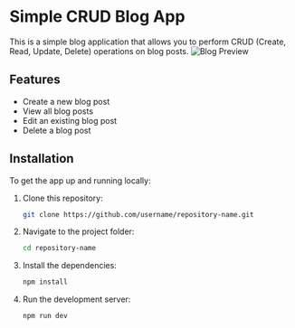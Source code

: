 # Simple CRUD Blog App

This is a simple blog application that allows you to perform CRUD (Create, Read, Update, Delete) operations on blog posts.
![Blog Preview](assets/demo.png)

## Features

- Create a new blog post
- View all blog posts
- Edit an existing blog post
- Delete a blog post

## Installation

To get the app up and running locally:

1. Clone this repository:
   ```bash
   git clone https://github.com/username/repository-name.git
   ```
2. Navigate to the project folder:
   ```bash
   cd repository-name
   ```
3. Install the dependencies:

   ```bash
   npm install

   ```

4. Run the development server:
   ```bash
   npm run dev
   ```
